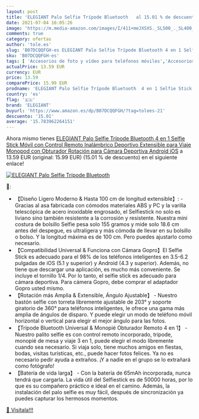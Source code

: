 ```yaml
---
layout: post
title: 'ELEGIANT Palo Selfie Trípode Bluetooth   al 15.01 % de descuento'
date: 2021-07-04 16:05:26
image: 'https://m.media-amazon.com/images/I/411+meJXSXS._SL500_._SL400_.jpg'
comments: true
category: ofertas
author: 'tole.es'
slug: 'B07DCQQFGH-es ELEGIANT Palo Selfie Trípode Bluetooth 4 en 1 Selfie Stick...'
sku: 'B07DCQQFGH-es'
tags: [ 'Accesorios de foto y vídeo para teléfonos móviles','Accesorios para móviles','Comunicación móvil y accesorios','Electrónica','Trípodes para teléfonos móviles','android','elegiant', ]
actualPrice: 13.59 EUR
currency: EUR
price: 13.59
comparePrice: 15.99 EUR
prodname: 'ELEGIANT Palo Selfie Trípode Bluetooth  4 en 1 Selfie Stick Móvil con Control Remoto Inalámbrico  Deportivo Extensible para Viaje  Monopod con Obturador Rotación para Cámara Deportiva  Android iOS'
country: 'es'
flag: '🇪🇸'
brand: 'ELEGIANT'
buyurl: 'https://www.amazon.es/dp/B07DCQQFGH/?tag=tolees-21'
descuento: '15.01'
average: '15.783962264151'
---
```


Ahora mismo tienes [ELEGIANT Palo Selfie Trípode Bluetooth  4 en 1 Selfie Stick Móvil con Control Remoto Inalámbrico  Deportivo Extensible para Viaje  Monopod con Obturador Rotación para Cámara Deportiva  Android iOS](https://www.amazon.es/dp/B07DCQQFGH/?tag=tolees-21) a 13.59 EUR (original: 15.99 EUR) (15.01 %  de descuento) en el siguiente enlace!

[![ELEGIANT Palo Selfie Trípode Bluetooth  ](https://m.media-amazon.com/images/I/411+meJXSXS._SL500_._SL400_.jpg)](https://www.amazon.es/dp/B07DCQQFGH/?tag=tolees-21)

🔎:

- 【Diseño Ligero Moderno & Hasta 100 cm de longitud extensible】: - Gracias al asa fabricada con cómodos materiales ABS y PC y la varilla telescópica de acero inoxidable engrosado, el Selfiestick no solo es liviano sino también resistente a la corrosión y resistente. Nuestra mini costura de bolsillo Selfie pesa solo 155 gramos y mide solo 18.6 cm antes del despegue, es ultraligera y más cómoda de llevar en su bolsillo o bolso. Y la longitud máxima es de 100 cm. Pero puedes ajustarlo como necesario.
- 【Compatibilidad Universal & Funciona con Cámara Gopro】El Selfie Stick es adecuado para el 98% de los teléfonos inteligentes en 3.5-6.2 pulgadas de iOS (5.1 y superior) y Android (4.3 y superior). Además, no tiene que descargar una aplicación, es mucho más conveniente. Se incluye el tornillo 1/4. Por lo tanto, el selfie stick es adecuado para cámara deportiva. Para cámera Gopro, debe comprar el adaptador Gopro usted mismo.
- 【Rotación más Amplia & Extensible, Ángulo Ajustable】 - Nuestro bastón selfie con torreta libremente ajustable de 203° y soporte giratorio de 360° para teléfonos inteligentes, le ofrece una gama más amplia de ángulos de disparo. Y puede elegir un modo de teléfono móvil horizontal o vertical para elegir el mejor ángulo para las fotos.
- 【Trípode Bluetooth Universal & Monopié Obturador Remoto 4 en 1】 - Nuestro palito selfie es con control remoto incorporado, trípode, monopié de mesa y viaje 3 en 1, puede elegir el modo libremente cuando sea necesario. Si viaja solo, tiene muchos amigos en fiestas, bodas, visitas turísticas, etc., puede hacer fotos felices. Ya no es necesario pedir ayuda a extraños. ¡Y a nadie en el grupo se lo extrañará como fotógrafo!
- 【Batería de vida larga】 - Con la batería de 65mAh incorporada, nunca tendrá que cargarla. La vida útil del Selfiestick es de 50000 horas, por lo que es su compañero práctico e ideal en el camino. Además, la instalación del palo selfie es muy fácil, después de sincronización ya puedes capturar los hermosos momentos.

[🛒 Visítala!!!](https://www.amazon.es/dp/B07DCQQFGH/?tag=tolees-21)
